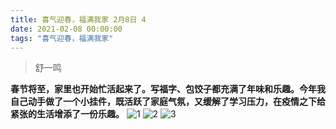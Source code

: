 ```yaml
---
title: 喜气迎春，福满我家 2月8日 4
date: 2021-02-08 00:00:00
tags: "喜气迎春，福满我家"
---
```

> 舒一鸣

**春节将至，家里也开始忙活起来了。写福字、包饺子都充满了年味和乐趣。今年我自己动手做了一个小挂件，既活跃了家庭气氛，又缓解了学习压力，在疫情之下给紧张的生活增添了一份乐趣。**
![1](1.jpg)
![2](2.jpg)
![3](3.jpg)